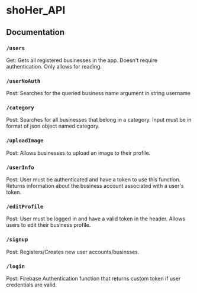 # shoHer_API

## Documentation
### `/users`
Get: Gets all registered businesses in the app. Doesn't require authentication. Only allows for reading. 

### `/userNoAuth`
Post: Searches for the queried business name argument in string username

### `/category`
Post: Searches for all businesses that belong in a category. Input must be in format of json object named category.

### `/uploadImage`
Post: Allows businesses to upload an image to their profile.

### `/userInfo`
Post: User must be authenticated and have a token to use this function. Returns information about the business account associated with a user's token.

### `/editProfile`
Post: User must be logged in and have a valid token in the header. Allows users to edit their business profile.

### `/signup`
Post: Registers/Creates new user accounts/businsses.

### `/login`
Post: Firebase Authentication function that returns custom token if user credentials are valid.

